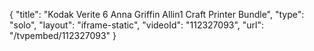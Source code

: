 {
    "title": "Kodak Verite 6 Anna Griffin Allin1 Craft Printer Bundle",
    "type": "solo",
    "layout": "iframe-static",
    "videoId": "112327093",
    "url": "\/tvpembed\/112327093"
}